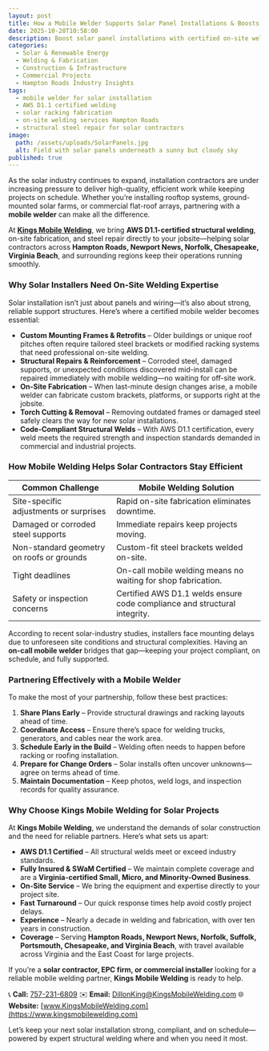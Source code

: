 ```yaml
---
layout: post
title: How a Mobile Welder Supports Solar Panel Installations & Boosts Project Efficiency
date: 2025-10-28T10:58:00
description: Boost solar panel installations with certified on-site welding. Kings Mobile Welding provides AWS D1.1 mobile fabrication and steel repair across Hampton Roads.
categories:
  - Solar & Renewable Energy
  - Welding & Fabrication
  - Construction & Infrastructure
  - Commercial Projects
  - Hampton Roads Industry Insights
tags:
  - mobile welder for solar installation
  - AWS D1.1 certified welding
  - solar racking fabrication
  - on-site welding services Hampton Roads
  - structural steel repair for solar contractors
image:
  path: /assets/uploads/SolarPanels.jpg
  alt: Field with solar panels underneath a sunny but cloudy sky
published: true
---
```

As the solar industry continues to expand, installation contractors are under increasing pressure to deliver high-quality, efficient work while keeping projects on schedule. Whether you’re installing rooftop systems, ground-mounted solar farms, or commercial flat-roof arrays, partnering with a **mobile welder** can make all the difference.

At [**Kings Mobile Welding**](https://www.kingsmobilewelding.com), we bring **AWS D1.1-certified structural welding**, on-site fabrication, and steel repair directly to your jobsite—helping solar contractors across **Hampton Roads, Newport News, Norfolk, Chesapeake, Virginia Beach**, and surrounding regions keep their operations running smoothly.

### Why Solar Installers Need On-Site Welding Expertise

Solar installation isn’t just about panels and wiring—it’s also about strong, reliable support structures. Here’s where a certified mobile welder becomes essential:

- **Custom Mounting Frames & Retrofits** – Older buildings or unique roof pitches often require tailored steel brackets or modified racking systems that need professional on-site welding.
- **Structural Repairs & Reinforcement** – Corroded steel, damaged supports, or unexpected conditions discovered mid-install can be repaired immediately with mobile welding—no waiting for off-site work.
- **On-Site Fabrication** – When last-minute design changes arise, a mobile welder can fabricate custom brackets, platforms, or supports right at the jobsite.
- **Torch Cutting & Removal** – Removing outdated frames or damaged steel safely clears the way for new solar installations.
- **Code-Compliant Structural Welds** – With AWS D1.1 certification, every weld meets the required strength and inspection standards demanded in commercial and industrial projects.

### How Mobile Welding Helps Solar Contractors Stay Efficient

| Common Challenge | Mobile Welding Solution |
| --- | --- |
| Site-specific adjustments or surprises | Rapid on-site fabrication eliminates downtime. |
| Damaged or corroded steel supports | Immediate repairs keep projects moving. |
| Non-standard geometry on roofs or grounds | Custom-fit steel brackets welded on-site. |
| Tight deadlines | On-call mobile welding means no waiting for shop fabrication. |
| Safety or inspection concerns | Certified AWS D1.1 welds ensure code compliance and structural integrity. |

According to recent solar-industry studies, installers face mounting delays due to unforeseen site conditions and structural complexities. Having an **on-call mobile welder** bridges that gap—keeping your project compliant, on schedule, and fully supported.

### Partnering Effectively with a Mobile Welder

To make the most of your partnership, follow these best practices:

1. **Share Plans Early** – Provide structural drawings and racking layouts ahead of time.
2. **Coordinate Access** – Ensure there’s space for welding trucks, generators, and cables near the work area.
3. **Schedule Early in the Build** – Welding often needs to happen before racking or roofing installation.
4. **Prepare for Change Orders** – Solar installs often uncover unknowns—agree on terms ahead of time.
5. **Maintain Documentation** – Keep photos, weld logs, and inspection records for quality assurance.

### Why Choose Kings Mobile Welding for Solar Projects

At **Kings Mobile Welding**, we understand the demands of solar construction and the need for reliable partners. Here’s what sets us apart:

- **AWS D1.1 Certified** – All structural welds meet or exceed industry standards.
- **Fully Insured & SWaM Certified** – We maintain complete coverage and are a **Virginia-certified Small, Micro, and Minority-Owned Business**.
- **On-Site Service** – We bring the equipment and expertise directly to your project site.
- **Fast Turnaround** – Our quick response times help avoid costly project delays.
- **Experience** – Nearly a decade in welding and fabrication, with over ten years in construction.
- **Coverage** – Serving **Hampton Roads, Newport News, Norfolk, Suffolk, Portsmouth, Chesapeake, and Virginia Beach**, with travel available across Virginia and the East Coast for large projects.

If you’re a **solar contractor, EPC firm, or commercial installer** looking for a reliable mobile welding partner, **Kings Mobile Welding** is ready to help.

📞 **Call:** [757-231-6809]()
✉️ **Email:** [DillonKing@KingsMobileWelding.com]()
🌐 **Website:** [www.KingsMobileWelding.com](https://www.kingsmobilewelding.com)

Let’s keep your next solar installation strong, compliant, and on schedule—powered by expert structural welding where and when you need it most.
